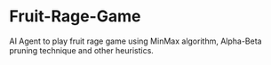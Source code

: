 # Fruit-Rage-Game
AI Agent to play fruit rage game using MinMax algorithm, Alpha-Beta pruning technique and other heuristics.
